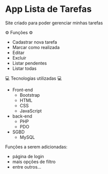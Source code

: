 <h1>App Lista de Tarefas</h1>

<p>Site criado para poder gerenciar minhas tarefas</p>

<p>⚙️ Funções ⚙️</p>

<ul>
<li>Cadastrar nova tarefa</li>
<li>Marcar como realizada</li>
<li>Editar</li>
<li>Excluir</li>
<li>Listar pendentes</li>
<li>Listar todas</li>
</ul>

<p>💻 Tecnologias utilizadas 💻</p>
<ul>
<li>Front-end
	<ul>
		<li>Bootstrap</li>
		<li>HTML</li>
		<li>CSS</li>
		<li>JavaScript</li>
	</ul>
</li>
<li>back-end
	<ul>
		<li>PHP</li>
		<li>PDO</li>
	</ul>
</li>
<li>SGBD
	<ul>
		<li>MySQL</li>
	</ul>
</li>
</ul>

<p>Funções a serem adicionadas:</p>
<ul>
<li>página de login</li>
<li>mais opções de filtro</li>
<li>entre outros...</li>
</ul>
